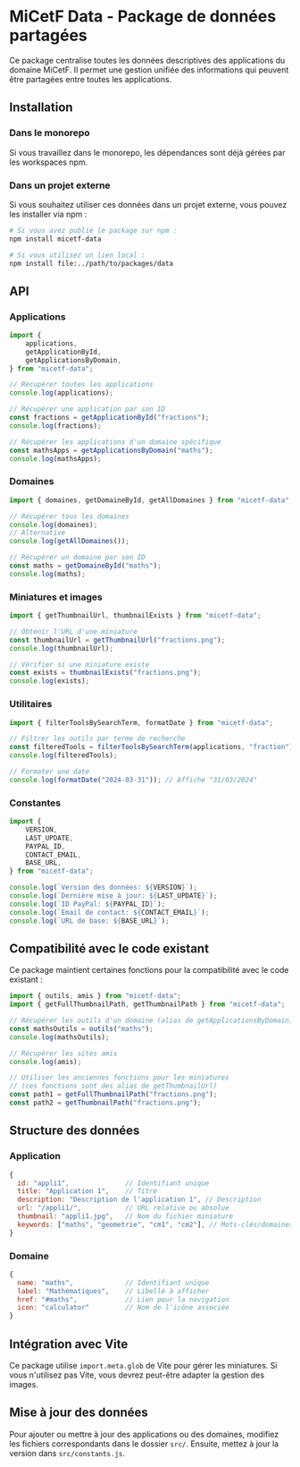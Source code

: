 # MiCetF Data - Package de données partagées

Ce package centralise toutes les données descriptives des applications du domaine MiCetF. Il permet une gestion unifiée des informations qui peuvent être partagées entre toutes les applications.

## Installation

### Dans le monorepo

Si vous travaillez dans le monorepo, les dépendances sont déjà gérées par les workspaces npm.

### Dans un projet externe

Si vous souhaitez utiliser ces données dans un projet externe, vous pouvez les installer via npm :

```bash
# Si vous avez publié le package sur npm :
npm install micetf-data

# Si vous utilisez un lien local :
npm install file:../path/to/packages/data
```

## API

### Applications

```javascript
import {
    applications,
    getApplicationById,
    getApplicationsByDomain,
} from "micetf-data";

// Récupérer toutes les applications
console.log(applications);

// Récupérer une application par son ID
const fractions = getApplicationById("fractions");
console.log(fractions);

// Récupérer les applications d'un domaine spécifique
const mathsApps = getApplicationsByDomain("maths");
console.log(mathsApps);
```

### Domaines

```javascript
import { domaines, getDomaineById, getAllDomaines } from "micetf-data";

// Récupérer tous les domaines
console.log(domaines);
// Alternative
console.log(getAllDomaines());

// Récupérer un domaine par son ID
const maths = getDomaineById("maths");
console.log(maths);
```

### Miniatures et images

```javascript
import { getThumbnailUrl, thumbnailExists } from "micetf-data";

// Obtenir l'URL d'une miniature
const thumbnailUrl = getThumbnailUrl("fractions.png");
console.log(thumbnailUrl);

// Vérifier si une miniature existe
const exists = thumbnailExists("fractions.png");
console.log(exists);
```

### Utilitaires

```javascript
import { filterToolsBySearchTerm, formatDate } from "micetf-data";

// Filtrer les outils par terme de recherche
const filteredTools = filterToolsBySearchTerm(applications, "fraction");
console.log(filteredTools);

// Formater une date
console.log(formatDate("2024-03-31")); // Affiche "31/03/2024"
```

### Constantes

```javascript
import {
    VERSION,
    LAST_UPDATE,
    PAYPAL_ID,
    CONTACT_EMAIL,
    BASE_URL,
} from "micetf-data";

console.log(`Version des données: ${VERSION}`);
console.log(`Dernière mise à jour: ${LAST_UPDATE}`);
console.log(`ID PayPal: ${PAYPAL_ID}`);
console.log(`Email de contact: ${CONTACT_EMAIL}`);
console.log(`URL de base: ${BASE_URL}`);
```

## Compatibilité avec le code existant

Ce package maintient certaines fonctions pour la compatibilité avec le code existant :

```javascript
import { outils, amis } from "micetf-data";
import { getFullThumbnailPath, getThumbnailPath } from "micetf-data";

// Récupérer les outils d'un domaine (alias de getApplicationsByDomain)
const mathsOutils = outils("maths");
console.log(mathsOutils);

// Récupérer les sites amis
console.log(amis);

// Utiliser les anciennes fonctions pour les miniatures
// (ces fonctions sont des alias de getThumbnailUrl)
const path1 = getFullThumbnailPath("fractions.png");
const path2 = getThumbnailPath("fractions.png");
```

## Structure des données

### Application

```javascript
{
  id: "appli1",              // Identifiant unique
  title: "Application 1",    // Titre
  description: "Description de l'application 1", // Description
  url: "/appli1/",           // URL relative ou absolue
  thumbnail: "appli1.jpg",   // Nom du fichier miniature
  keywords: ["maths", "geometrie", "cm1", "cm2"], // Mots-clés/domaines
}
```

### Domaine

```javascript
{
  name: "maths",             // Identifiant unique
  label: "Mathématiques",    // Libellé à afficher
  href: "#maths",            // Lien pour la navigation
  icon: "calculator"         // Nom de l'icône associée
}
```

## Intégration avec Vite

Ce package utilise `import.meta.glob` de Vite pour gérer les miniatures. Si vous n'utilisez pas Vite, vous devrez peut-être adapter la gestion des images.

## Mise à jour des données

Pour ajouter ou mettre à jour des applications ou des domaines, modifiez les fichiers correspondants dans le dossier `src/`. Ensuite, mettez à jour la version dans `src/constants.js`.
